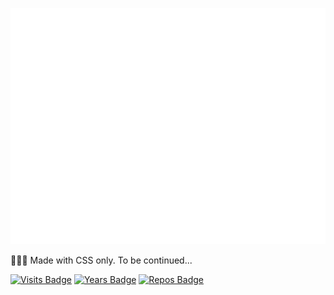 ![](./halloween.svg)

🎃🎃🎃 Made with CSS only. To be continued...

[![Visits Badge](https://badges.pufler.dev/visits/nastassiadanilova/nastassiadanilova)](https://badges.pufler.dev)
[![Years Badge](https://badges.pufler.dev/years/nastassiadanilova)](https://badges.pufler.dev)
[![Repos Badge](https://badges.pufler.dev/repos/nastassiadanilova)](https://badges.pufler.dev)

<!--
**nastassiadanilova/nastassiadanilova** is a ✨ _special_ ✨ repository because its `README.md` (this file) appears on your GitHub profile.

Here are some ideas to get you started:

- 🔭 I’m currently working on ...
- 🌱 I’m currently learning ...
- 👯 I’m looking to collaborate on ...
- 🤔 I’m looking for help with ...
- 💬 Ask me about ...
- 📫 How to reach me: ...
- 😄 Pronouns: ...
- ⚡ Fun fact: ...
-->
